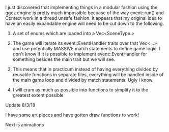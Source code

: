 I just discovered that implementing things in a modular fashion using the ggez engine is pretty much impossible
becuase of the way event::run() and Context work in a thread unsafe fashion. It appears that my original idea to have
an easily expandable engine will need to be cut down to the following.
 
1) A set of enums which are loaded into a Vec<SceneType.>

2) The game will iterate its event::EventHandler traits over that Vec<...> and use potentially MASSIVE match statements to define game logic.
I don't know if it is possible to implement event::EventHandler for something besides the main trait but we will see.

3) This means that in practicum instead of having everything divided by reusable functions in separate files, everything will be handled inside of 
the main game loop and divided by match statements. Ugly I know.

4) I will cram as much as possible into functions to simplify it to the greatest extent possible 

Update 8/3/18

I have some art pieces and have gotten draw functions to work!

Next is animations